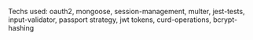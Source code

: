 Techs used:
oauth2, mongoose, session-management, multer, jest-tests, input-validator, passport strategy, jwt tokens, curd-operations, bcrypt-hashing
